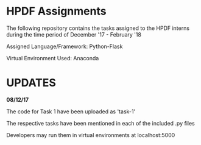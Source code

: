 # HPDF Assignments
The following repository contains the tasks assigned to the HPDF interns during the time period of December '17 - February '18

Assigned Language/Framework: Python-Flask

Virtual Environment Used: Anaconda

# UPDATES

__08/12/17__

The code for Task 1 have been uploaded as 'task-1'

The respective tasks have been mentioned in each of the included .py files

Developers may run them in virtual environments at localhost:5000
